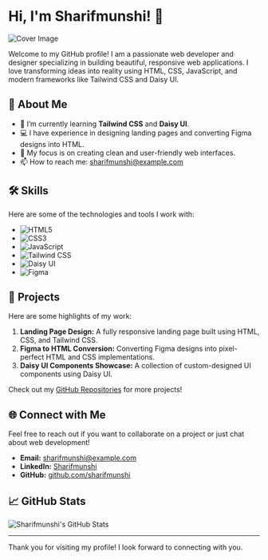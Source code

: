 # Hi, I'm Sharifmunshi! 👋

![Cover Image](https://via.placeholder.com/1200x300.png?text=Your+Cover+Image+Here) <!-- Replace this link with your actual cover image link -->

Welcome to my GitHub profile! I am a passionate web developer and designer specializing in building beautiful, responsive web applications. I love transforming ideas into reality using HTML, CSS, JavaScript, and modern frameworks like Tailwind CSS and Daisy UI.

## 🌟 About Me

- 🌱 I’m currently learning **Tailwind CSS** and **Daisy UI**.
- 💻 I have experience in designing landing pages and converting Figma designs into HTML.
- 🎨 My focus is on creating clean and user-friendly web interfaces.
- 📫 How to reach me: [sharifmunshi@example.com](mailto:sharifmunshi@example.com)

## 🛠️ Skills

Here are some of the technologies and tools I work with:

- ![HTML5](https://img.shields.io/badge/-HTML5-E34F26?style=flat-square&logo=html5&logoColor=white) 
- ![CSS3](https://img.shields.io/badge/-CSS3-1572B6?style=flat-square&logo=css3&logoColor=white) 
- ![JavaScript](https://img.shields.io/badge/-JavaScript-F7DF1E?style=flat-square&logo=javascript&logoColor=black) 
- ![Tailwind CSS](https://img.shields.io/badge/-Tailwind%20CSS-38B2AC?style=flat-square&logo=tailwind-css&logoColor=white)
- ![Daisy UI](https://img.shields.io/badge/-Daisy%20UI-4B5563?style=flat-square&logo=daisyui&logoColor=white)
- ![Figma](https://img.shields.io/badge/-Figma-F24E1E?style=flat-square&logo=figma&logoColor=white)

## 📂 Projects

Here are some highlights of my work:

1. **Landing Page Design:** A fully responsive landing page built using HTML, CSS, and Tailwind CSS.
2. **Figma to HTML Conversion:** Converting Figma designs into pixel-perfect HTML and CSS implementations.
3. **Daisy UI Components Showcase:** A collection of custom-designed UI components using Daisy UI.

Check out my [GitHub Repositories](https://github.com/sharifmunshi?tab=repositories) for more projects!

## 🌐 Connect with Me

Feel free to reach out if you want to collaborate on a project or just chat about web development!

- **Email:** [sharifmunshi@example.com](mailto:sharifmunshi@example.com)
- **LinkedIn:** [Sharifmunshi](https://linkedin.com/in/sharifmunshi)
- **GitHub:** [github.com/sharifmunshi](https://github.com/sharifmunshi)

## 📈 GitHub Stats

![Sharifmunshi's GitHub Stats](https://github-readme-stats.vercel.app/api?username=sharifmunshi&show_icons=true&theme=radical)

---

Thank you for visiting my profile! I look forward to connecting with you.

